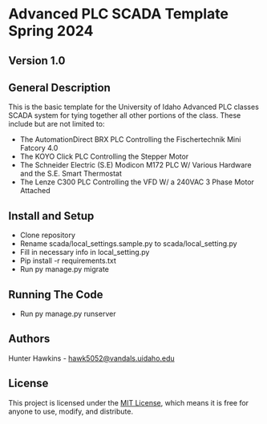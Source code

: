 # Advanced PLC SCADA Template Spring 2024
## Version 1.0
## General Description
This is the basic template for the University of Idaho Advanced PLC classes SCADA system for tying together all other portions of the class. These include but are not limited to:
  - The AutomationDirect BRX PLC Controlling the Fischertechnik Mini Fatcory 4.0
  - The KOYO Click PLC Controlling the Stepper Motor
  - The Schneider Electric (S.E) Modicon M172 PLC W/ Various Hardware and the S.E. Smart Thermostat
  - The Lenze C300 PLC Controlling the VFD W/ a 240VAC 3 Phase Motor Attached

## Install and Setup
- Clone repository
- Rename scada/local_settings.sample.py to scada/local_setting.py
- Fill in necessary info in local_setting.py
- Pip install -r requirements.txt
- Run py manage.py migrate

## Running The Code
- Run py manage.py runserver

## Authors
Hunter Hawkins - hawk5052@vandals.uidaho.edu

## License
This project is licensed under the [MIT License](LICENSE.md), which means it is free for anyone to use, modify, and distribute.
